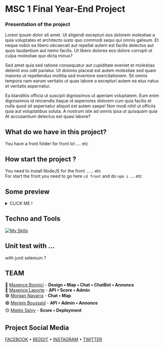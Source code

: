# MSC 1 Final Year-End Project

### Presentation of the project
Lorem ipsum dolor sit amet. Ut eligendi excepturi eos dolorem molestiae a quia voluptates et architecto iusto quo commodi sequi qui omnis galisum. Et neque nobis ea libero obcaecati aut repellat autem est facilis delectus aut quos laudantium aut nemo facilis. Ut libero dolores eos dolore corrupti ut culpa molestiae quo dicta minus?

Sed amet quia sed ratione consequatur aut cupiditate eveniet et molestias deleniti eos odit pariatur. Ut dolores placeat est autem molestiae sed quam maiores ut repellendus mollitia sed inventore exercitationem. Sit omnis tempora nam earum veritatis ut quas labore a excepturi autem ea eius natus et veritatis aspernatur.

Ea blanditiis officia ut suscipit dignissimos ut aperiam voluptatem. Eum enim dignissimos id reiciendis itaque id asperiores dolorem cum quia facilis et nulla quod sit aspernatur aliquid est autem saepe! Non modi nihil ut officiis quia aut voluptatibus soluta. A nostrum iste ad omnis ipsa ut quisquam quia At accusantium delectus est quasi labore?

## What do we have in this project?
You have a front folder for front lol .... etc  

## How start the project ?
You need to install NodeJS for the front ...... etc  
For start the front you need to go here ``` cd front ``` and do ``` npm i ``` .... etc

## Some preview

<details>
  <summary>CLICK ME !</summary>
  <img width="550" alt="Landing_page_1" src="https://github.com/EpitechMscProPromo2025/T-YEP-600-MAR-6-1-finalproject-mateo.salvy/assets/110362553/8081e3fa-0d8c-44e4-b975-d34e1a165203">
  <img width="549" alt="404" src="https://github.com/EpitechMscProPromo2025/T-YEP-600-MAR-6-1-finalproject-mateo.salvy/assets/110362553/9004e0f6-90d6-433f-be57-56b373d42d91">
  <img width="551" alt="Feed_user" src="https://github.com/EpitechMscProPromo2025/T-YEP-600-MAR-6-1-finalproject-mateo.salvy/assets/110362553/30ee57e6-6530-48c0-beb4-1d82c7b5b97a">
  <img width="550" alt="Administration_general_admin_1" src="https://github.com/EpitechMscProPromo2025/T-YEP-600-MAR-6-1-finalproject-mateo.salvy/assets/110362553/2d38679f-9d7f-4914-9013-eab59838b0ad">
  <img width="548" alt="Chatbot_FAQ" src="https://github.com/EpitechMscProPromo2025/T-YEP-600-MAR-6-1-finalproject-mateo.salvy/assets/110362553/74855eb1-387c-470a-baef-8e1203b43fa4">
  <img width="549" alt="Profil_parameter_achievement" src="https://github.com/EpitechMscProPromo2025/T-YEP-600-MAR-6-1-finalproject-mateo.salvy/assets/110362553/f1fd0fcb-db92-4378-820d-cd7a5f44ff90">
</details>

## Techno and Tools
[![My Skills](https://skills.thijs.gg/icons?i=react,css,docker,nodejs,figma,mysql&theme=light)](https://skills.thijs.gg)

## Unit test with ...
with junit selenium ?

## TEAM
🔵 [Maxence Bonnici](lien) - **Design • Map • Chat • ChatBot • Annonce**  
🔴 [Maxence Laporte](lien) - **API • Score • Admin**   
🟢 [Morgan Navarra](lien) - **Chat • Map**    
🟣 [Meriem Boussaid](lien) - **API • Admin • Annonce**    
🟡 [Matéo Salvy](lien) - **Score • Deployment**  

## Project Social Media
[FACEBOOK](lien) • [REDDIT](lien) • [INSTAGRAM](lien) • [TWITTER](lien)
